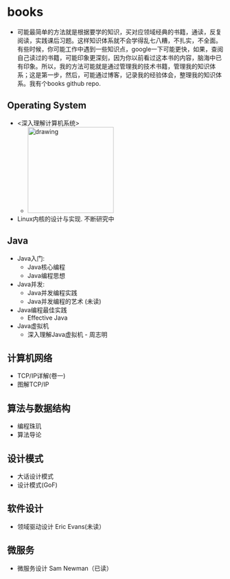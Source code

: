 # books
* 可能最简单的方法就是根据要学的知识，买对应领域经典的书籍，通读，反复阅读，实践课后习题。这样知识体系就不会学得乱七八糟，不扎实，不全面。有些时候，你可能工作中遇到一些知识点，google一下可能更快，如果，查阅自己读过的书籍，可能印象更深刻，因为你以前看过这本书的内容，脑海中已有印象。所以，我的方法可能就是通过管理我的技术书籍，管理我的知识体系；这是第一步，然后，可能通过博客，记录我的经验体会，整理我的知识体系。我有个books github repo.


## Operating System
* <深入理解计算机系统>
  * <img src="https://img3.doubanio.com/view/subject/l/public/s1470003.jpg" alt="drawing" width="200"/>
* Linux内核的设计与实现. 不断研究中

## Java
* Java入门:
  * Java核心编程
  * Java编程思想
* Java并发:
  * Java并发编程实践
  * Java并发编程的艺术 (未读)
* Java编程最佳实践  
  * Effective Java
* Java虚拟机
  * 深入理解Java虚拟机 - 周志明

## 计算机网络
* TCP/IP详解(卷一)
* 图解TCP/IP

## 算法与数据结构
* 编程珠玑
* 算法导论

## 设计模式
* 大话设计模式
* 设计模式(GoF)

## 软件设计
* 领域驱动设计 Eric Evans(未读）

## 微服务
* 微服务设计 Sam Newman（已读）

  
